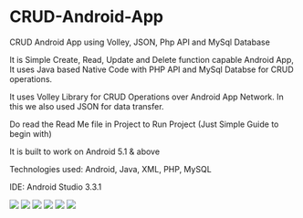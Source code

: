 # CRUD-Android-App
CRUD Android App using Volley, JSON, Php API and MySql Database

It is Simple Create, Read, Update and Delete function capable Android App, It uses Java based Native Code with PHP API and MySql Databse for CRUD operations.

It uses Volley Library for CRUD Operations over Android App Network. In this we also used JSON for data transfer.

Do read the Read Me file in Project to Run Project (Just Simple Guide to begin with)


It is built to work on Android 5.1 & above

Technologies used: Android, Java, XML, PHP, MySQL

IDE: Android Studio 3.3.1

![](ScreenShots/1.png?raw=true)
![](ScreenShots/2.png?raw=true)
![](ScreenShots/3.png?raw=true)
![](ScreenShots/4.png?raw=true)
![](ScreenShots/5.png?raw=true)
![](ScreenShots/6.png?raw=true)
